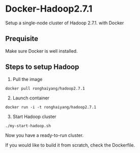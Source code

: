 # Docker-Hadoop2.7.1
Setup a single-node cluster of Hadoop 2.7.1. with Docker

## Prequisite
Make sure Docker is well installed.

## Steps to setup Hadoop
1. Pull the image
```
docker pull ronghaiyang/hadoop2.7.1
```

2. Launch container
```
docker run -i -t ronghaiyang/hadoop2.7.1
```

3. Start Hadoop cluster
```
./my-start-hadoop.sh
```

Now you have a ready-to-run cluster.

If you would like to build it from scratch, check the Dockerfile.

